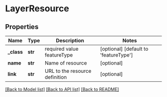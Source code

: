 # LayerResource

## Properties
Name | Type | Description | Notes
------------ | ------------- | ------------- | -------------
**_class** | **str** | required value featureType | [optional] [default to 'featureType']
**name** | **str** | Name of resource | [optional] 
**link** | **str** | URL to the resource definition | [optional] 

[[Back to Model list]](../README.md#documentation-for-models) [[Back to API list]](../README.md#documentation-for-api-endpoints) [[Back to README]](../README.md)


